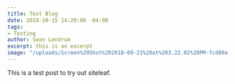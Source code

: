 ```yaml
---
title: Test Blog
date: 2018-10-15 14:29:00 -04:00
tags:
- Testing
author: Sean Lendrum
excerpt: this is an excerpt
image: "/uploads/Screen%20Shot%202018-09-21%20at%203.22.02%20PM-fcd89a.png"
---
```


This is a test post to try out siteleaf.
